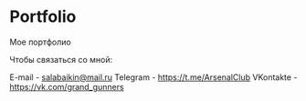 # Portfolio
Мое портфолио

Чтобы связаться со мной:

E-mail - salabaikin@mail.ru
Telegram - https://t.me/ArsenalClub
VKontakte - https://vk.com/grand_gunners

